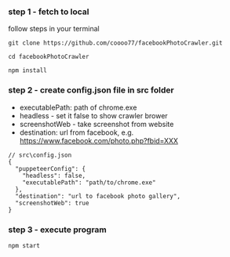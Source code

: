 ### step 1 - fetch to local

follow steps in your terminal

```
git clone https://github.com/coooo77/facebookPhotoCrawler.git

cd facebookPhotoCrawler

npm install
```

### step 2 - create config.json file in src folder

- executablePath: path of chrome.exe
- headless - set it false to show crawler brower
- screenshotWeb - take screenshot from website
- destination: url from facebook, e.g. https://www.facebook.com/photo.php?fbid=XXX

```
// src\config.json
{
  "puppeteerConfig": {
    "headless": false,
    "executablePath": "path/to/chrome.exe"
  },
  "destination": "url to facebook photo gallery",
  "screenshotWeb": true
}
```

### step 3 - execute program

```
npm start
```
